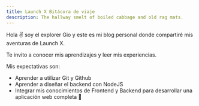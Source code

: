 ```yaml
---
title: Launch X Bitácora de viaje
description: The hallway smelt of boiled cabbage and old rag mats.
---
```


Hola ✌️  soy el explorer Gio y este es mi blog personal donde compartiré mis aventuras de Launch X.

Te invito a conocer mis aprendizajes y leer mis experiencias.

Mis expectativas son: 

- Aprender a utilizar Git y Github
- Aprender a diseñar el backend con NodeJS
- Integrar mis conocimientos de Frontend y Backend para desarrollar una aplicación web completa
🚀

